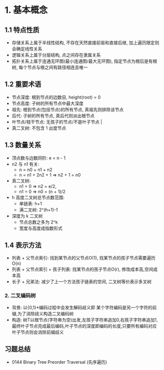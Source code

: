 # 1. 基本概念
## 1.1 特点性质
- 存储关系上属于半线性结构, 不存在天然直接前驱和直接后继, 加上遍历限定则会确定线性关系
- 逻辑关系上属于分层结构, 点之间存在隶属关系
- 拓扑关系上属于连通无环图(最小连通图/最大无环图), 指定节点为根后是有根树, 每个节点与根之间有路径相连且唯一

## 1.2 重要术语
- 节点深度: 根到节点的边数目, height(root) = 0
- 节点高度: 子树的所有节点中最大深度
- 祖先: 根到节点(包括节点)的所有节点, 真祖先则排除该节点
- 后代: 子树的所有节点, 真后代则派出根节点    
- 叶节点/枝干节点: 无孩子的节点/不是叶子节点                           |
- 真二叉树: 不包含 1 出度节点

## 1.3 数量关系
- 顶点数与边数同阶: e = n - 1
- n2 与 n1 有关:
  - n = n0 + n1 + n2
  - n = n1 + 2n2 + 1 => n2 + 1 = n0
- 真二叉树: 
  - n1 = 0 => n2 = e/2, 
  - n1 = 0 => n0 = (n + 1)/2
- h 高度二叉树总节点数范围:
  - 单链表: h+1
  - 满二叉树: 2^(h+1)-1
- 深度为 k 二叉树
  - 节点总数之多为 2^k 
  - 宽度与高度成指数形式

## 1.4 表示方法
- 列表 + 父节点索引: 找到某节点的父节点O(1), 找某节点的孩子节点需要遍历O(n)
- 列表 + 父节点索引 + 孩子列表: 找某节点的孩子节点O(r), 修改成本高,空间成本高
- 长子 + 兄弟法: 减少了上一个方法孩子链表的空间, 二叉树等价表示多叉树



### 2. 二叉编码树
- 背景: 以{0,1}\*编码过程中会发生解码歧义即 某个字符编码是另一个字符的前缀,为了消除歧义构造二叉编码树
- 构造: 树T以根节点(字符串为空)出发,左孩子字符串追加0,右孩子字符串追加1,最终叶子节点完成最后编码,叶子节点的深度即编码的长度,只要所有编码对应叶子节点则会消除前缀歧义

## 习题总结
- 0144 Binary Tree Preorder Traversal (先序遍历)
